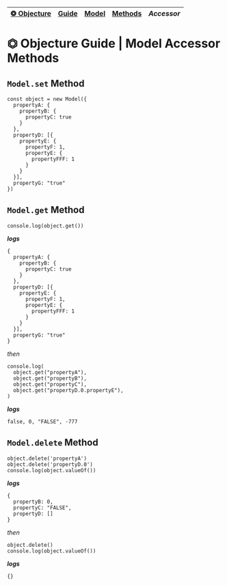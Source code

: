 | [❂ Objecture](../../../../../README.md) | [Guide](../../../index.md) | [Model](../../index.md) | [Methods](../index.md) | *Accessor*  
| :-- | :-- | :-- | :-- | :-- |

# ⏣ Objecture Guide \| Model Accessor Methods
## `Model.set` Method
```
const object = new Model({
  propertyA: {
    propertyB: {
      propertyC: true
    }
  },
  propertyD: [{
    propertyE: {
      propertyF: 1,
      propertyE: {
        propertyFFF: 1
      }
    }
  }],
  propertyG: "true"
})
```
## `Model.get` Method
```
console.log(object.get())
```
***logs***  
```
{
  propertyA: {
    propertyB: {
      propertyC: true
    }
  },
  propertyD: [{
    propertyE: {
      propertyF: 1,
      propertyE: {
        propertyFFF: 1
      }
    }
  }],
  propertyG: "true"
}
```
*then*  
```
console.log(
  object.get("propertyA"),
  object.get("propertyB"),
  object.get("propertyC"),
  object.get("propertyD.0.propertyE"),
)
```
***logs***  
```
false, 0, "FALSE", -777
```
## `Model.delete` Method
```
object.delete('propertyA')
object.delete('propertyD.0')
console.log(object.valueOf())
```
***logs***  
```
{
  propertyB: 0,
  propertyC: "FALSE",
  propertyD: []
}
```
*then*  
```
object.delete()
console.log(object.valueOf())
```
***logs***  
```
{}
```